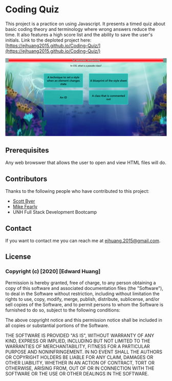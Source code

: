 # Coding Quiz

This project is a practice on using Javascript. It presents a timed quiz about basic coding theory and terminology where wrong answers reduce the time. It also features a high score list and the ability to save the user's initials. Link to the deploted project here: [https://ejhuang2015.github.io/Coding-Quiz/](https://ejhuang2015.github.io/Coding-Quiz/)

![Project example image](./assets/images/CodingQuizScreenshot.png)

## Prerequisites

Any web browswer that allows the user to open and view HTML files will do.

## Contributors

Thanks to the following people who have contributed to this project:

* [Scott Byer](https://github.com/switch120) 
* [Mike Fearly](https://michaelfearnley.com/)
* UNH Full Stack Development Bootcamp

## Contact

If you want to contact me you can reach me at <ejhuang.2015@gmail.com>.

## License
### Copyright (c) [2020] [Edward Huang]

Permission is hereby granted, free of charge, to any person obtaining a copy
of this software and associated documentation files (the "Software"), to deal
in the Software without restriction, including without limitation the rights
to use, copy, modify, merge, publish, distribute, sublicense, and/or sell
copies of the Software, and to permit persons to whom the Software is
furnished to do so, subject to the following conditions:

The above copyright notice and this permission notice shall be included in all
copies or substantial portions of the Software.

THE SOFTWARE IS PROVIDED "AS IS", WITHOUT WARRANTY OF ANY KIND, EXPRESS OR
IMPLIED, INCLUDING BUT NOT LIMITED TO THE WARRANTIES OF MERCHANTABILITY,
FITNESS FOR A PARTICULAR PURPOSE AND NONINFRINGEMENT. IN NO EVENT SHALL THE
AUTHORS OR COPYRIGHT HOLDERS BE LIABLE FOR ANY CLAIM, DAMAGES OR OTHER
LIABILITY, WHETHER IN AN ACTION OF CONTRACT, TORT OR OTHERWISE, ARISING FROM,
OUT OF OR IN CONNECTION WITH THE SOFTWARE OR THE USE OR OTHER DEALINGS IN THE
SOFTWARE.
